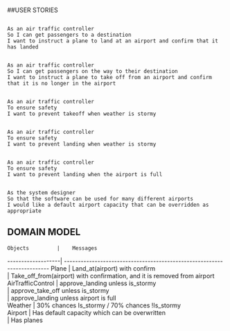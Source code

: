 ##USER STORIES

```

As an air traffic controller
So I can get passengers to a destination
I want to instruct a plane to land at an airport and confirm that it has landed


As an air traffic controller
So I can get passengers on the way to their destination
I want to instruct a plane to take off from an airport and confirm that it is no longer in the airport


As an air traffic controller
To ensure safety
I want to prevent takeoff when weather is stormy


As an air traffic controller
To ensure safety
I want to prevent landing when weather is stormy


As an air traffic controller
To ensure safety
I want to prevent landing when the airport is full


As the system designer
So that the software can be used for many different airports
I would like a default airport capacity that can be overridden as appropriate

```


## DOMAIN MODEL
    Objects         |    Messages                                                             
 -------------------| ------------------------------------------------------------------------
 Plane              | Land_at(airport) with confirm                                          
                    | Take_off_from(airport) with confirmation, and it is removed from airport
 AirTrafficControl  | approve_landing unless is_stormy                                      
                    | approve_take_off unless is_stormy                                     
                    | approve_landing unless airport is full                                   
 Weather            | 30% chances Is_stormy / 70% chances !Is_stormy                          
 Airport            | Has default capacity which can be overwritten                           
                    | Has planes                                                               
